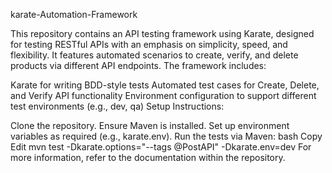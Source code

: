 karate-Automation-Framework

This repository contains an API testing framework using Karate, designed for testing RESTful APIs with an emphasis on simplicity, speed, and flexibility. It features automated scenarios to create, verify, and delete products via different API endpoints. The framework includes:

Karate for writing BDD-style tests
Automated test cases for Create, Delete, and Verify API functionality
Environment configuration to support different test environments (e.g., dev, qa)
Setup Instructions:

Clone the repository.
Ensure Maven is installed.
Set up environment variables as required (e.g., karate.env).
Run the tests via Maven:
bash
Copy
Edit
mvn test -Dkarate.options="--tags @PostAPI" -Dkarate.env=dev
For more information, refer to the documentation within the repository.
